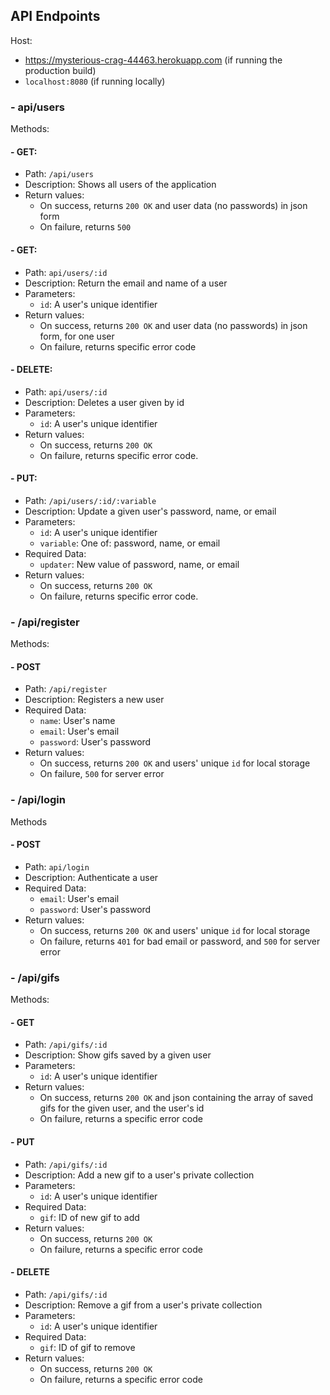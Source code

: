 ## API Endpoints

Host:
- https://mysterious-crag-44463.herokuapp.com (if running the production build)
- `localhost:8080` (if running locally)  

### - api/users

Methods:
#### - GET:
  - Path: `/api/users`  
  - Description: Shows all users of the application
  - Return values:
    - On success, returns `200 OK` and user data (no passwords) in json form
    - On failure, returns `500`

#### - GET:  
  - Path: `api/users/:id`  
  - Description: Return the email and name of a user   
  - Parameters:  
    - `id`: A user's unique identifier
  - Return values:
    - On success, returns `200 OK` and user data (no passwords) in json form, for one user
    - On failure, returns specific error code

#### - DELETE:  
  - Path: `api/users/:id`  
  - Description: Deletes a user given by id   
  - Parameters:  
    - `id`: A user's unique identifier
  - Return values:
    - On success, returns `200 OK`
    - On failure, returns specific error code.

#### - PUT:
  - Path: `/api/users/:id/:variable`
  - Description: Update a given user's password, name, or email  
  - Parameters:  
    - `id`: A user's unique identifier
    - `variable`: One of: password, name, or email
  - Required Data:
    - `updater`: New value of password, name, or email
  - Return values:
    - On success, returns `200 OK`
    - On failure, returns specific error code.

### - /api/register
Methods:
#### - POST
  - Path: `/api/register`
  - Description: Registers a new user
  - Required Data:
    - `name`: User's name
    - `email`: User's email
    - `password`: User's password
- Return values:
  - On success, returns `200 OK` and users' unique `id` for local storage
  - On failure, `500` for server error


### - /api/login
Methods

#### - POST
  - Path: `api/login`
  - Description: Authenticate a user
  - Required Data:
    - `email`: User's email
    - `password`: User's password
  - Return values:
    - On success, returns `200 OK` and users' unique `id` for local storage
    - On failure, returns `401` for bad email or password, and `500` for server error

### - /api/gifs
Methods:

#### - GET
  - Path: `/api/gifs/:id`
  - Description: Show gifs saved by a given user
  - Parameters:  
    - `id`: A user's unique identifier
  - Return values:
    - On success, returns `200 OK` and json containing the array of saved gifs for the given user, and the user's id
    - On failure, returns a specific error code

#### - PUT
  - Path: `/api/gifs/:id`
  - Description: Add a new gif to a user's private collection
  - Parameters:  
    - `id`: A user's unique identifier
  - Required Data:
    - `gif`: ID of new gif to add
  - Return values:
    - On success, returns `200 OK`
    - On failure, returns a specific error code

#### - DELETE
  - Path: `/api/gifs/:id`
  - Description: Remove a gif from a user's private collection
  - Parameters:  
    - `id`: A user's unique identifier
  - Required Data:
    - `gif`: ID of gif to remove
  - Return values:
    - On success, returns `200 OK`
    - On failure, returns a specific error code

